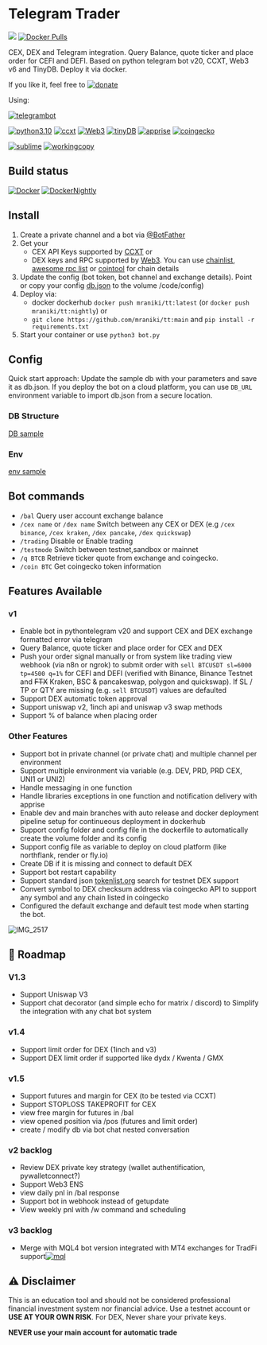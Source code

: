 # Telegram Trader
 [![](https://badgen.net/badge/icon/TT/E2B13C?icon=bitcoin&label)](https://github.com/mraniki/tt) 
[![Docker Pulls](https://badgen.net/docker/pulls/mraniki/tt)](https://hub.docker.com/r/mraniki/tt)

 CEX, DEX and Telegram integration. Query Balance, quote ticker and place order for CEFI and DEFI.
 Based on python telegram bot v20, CCXT, Web3 v6 and TinyDB.
 Deploy it via docker. 


If you like it, feel free to 
[![donate](https://badgen.net/badge/icon/coindrop/6F4E37?icon=buymeacoffee&label)](https://coindrop.to/mraniki)

Using:

[![telegrambot](https://badgen.net/badge/icon/telegrambot?icon=telegram&label)](https://t.me/pythontelegrambotchannel)

[![python3.10](https://badgen.net/badge/icon/3.10/black?icon=pypi&label)](https://www.python.org/downloads/release/python-3100/)
[![ccxt](https://badgen.net/badge/icon/ccxt/black?icon=libraries&label)](https://github.com/ccxt/ccxt)
[![Web3](https://badgen.net/badge/icon/web3/black?icon=libraries&label)](https://github.com/ethereum/web3.py)
[![tinyDB](https://badgen.net/badge/icon/tinyDB/black?icon=libraries&label)](https://github.com/msiemens/tinydb)
[![apprise](https://badgen.net/badge/icon/apprise/black?icon=libraries&label)](https://github.com/caronc/apprise)
[![coingecko](https://badgen.net/badge/icon/coingecko/black?icon=libraries&label)](https://github.com/coingecko)

[![sublime](https://badgen.net/badge/icon/sublime/F96854?icon=terminal&label)](https://www.sublimetext.com/)
[![workingcopy](https://badgen.net/badge/icon/workingcopy/16DCCD?icon=github&label)](https://workingcopy.app/)

## Build status
[![Docker](https://github.com/mraniki/tt/actions/workflows/DockerHub.yml/badge.svg)](https://github.com/mraniki/tt/actions/workflows/DockerHub.yml) [![DockerNightly](https://github.com/mraniki/tt/actions/workflows/DockerHub_Nightly.yml/badge.svg)](https://github.com/mraniki/tt/actions/workflows/DockerHub_Nightly.yml)

## Install
1) Create a private channel and a bot via [@BotFather ](https://core.telegram.org/bots/tutorial)
2) Get your 
    - CEX API Keys supported by [CCXT](https://github.com/ccxt/ccxt) or 
    - DEX keys and RPC supported by [Web3](https://github.com/ethereum/web3.py). You can use [chainlist](https://chainlist.org), [awesome rpc list](https://github.com/arddluma/awesome-list-rpc-nodes-providers) or [cointool](https://cointool.app/) for chain details
3) Update the config (bot token, bot channel and exchange details). Point or copy your config [db.json](config/db.json.sample) to the volume /code/config)
4) Deploy via:
    - docker dockerhub `docker push mraniki/tt:latest` (or `docker push mraniki/tt:nightly`) or
    - `git clone https://github.com/mraniki/tt:main` and `pip install -r requirements.txt` 
5) Start your container or use `python3 bot.py`

## Config
Quick start approach: Update the sample db with your parameters and save it as db.json. If you deploy the bot on a cloud platform, you can use `DB_URL` environment variable to import db.json from a secure location.

### DB Structure
[DB sample](config/db.json.sample)

### Env
[env sample](config/env.sample)

## Bot commands
 - `/bal` Query user account exchange balance
 - `/cex name` or `/dex name` Switch between any CEX or DEX (e.g `/cex binance`, `/cex kraken`, `/dex pancake`, `/dex quickswap`)
 - `/trading` Disable or Enable trading
 - `/testmode` Switch between testnet,sandbox or mainnet  
 - `/q BTCB` Retrieve ticker quote from exchange and coingecko.
 - `/coin BTC` Get coingecko token information

## Features Available
 
 ### v1 
 - Enable bot in pythontelegram v20 and support CEX and DEX exchange formatted error via telegram
 - Query Balance, quote ticker and place order for CEX and DEX
 - Push your order signal manually or from system like trading view webhook (via n8n or ngrok) to submit order with `sell BTCUSDT sl=6000 tp=4500 q=1%` for CEFI and DEFI (verified with Binance, Binance Testnet and ~~FTX~~ Kraken, BSC & pancakeswap, polygon and quickswap). If SL / TP or QTY are missing (e.g. `sell BTCUSDT`) values are defaulted
 - Support DEX automatic token approval
 - Support uniswap v2, 1inch api and uniswap v3 swap methods
 - Support % of balance when placing order
 
 ### Other Features
 - Support bot in private channel (or private chat) and multiple channel per environment
 - Support multiple environment via variable (e.g. DEV, PRD, PRD CEX, UNI1 or UNI2)
 - Handle messaging in one function
 - Handle libraries exceptions in one function and notification delivery with apprise 
 - Enable dev and main branches with auto release and docker deployment pipeline setup for continueous deployment in dockerhub
 - Support config folder and config file in the dockerfile to automatically create the volume folder and its config
 - Support config file as variable to deploy on cloud platform (like northflank, render or fly.io)
 - Create DB if it is missing and connect to default DEX
 - Support bot restart capability
 - Support standard json [tokenlist.org](tokenlist.org) search for testnet DEX support
 - Convert symbol to DEX checksum address via coingecko API to support any symbol and any chain listed in coingecko
 - Configured the default exchange and default test mode when starting the bot. 

![IMG_2517](https://user-images.githubusercontent.com/8766259/199422978-dc3322d9-164b-42af-9cf2-84c6bc3dae29.jpg)


## 🚧 Roadmap


### V1.3
- Support Uniswap V3
- Support chat decorator (and simple echo for matrix / discord) to Simplify the integration with any chat bot system 

### v1.4
- Support limit order for DEX (1inch and v3)
- Support DEX limit order if supported like dydx / Kwenta / GMX

### v1.5

- Support futures and margin for CEX (to be tested via CCXT)
- Support STOPLOSS TAKEPROFIT for CEX
- view free margin for futures in /bal
- view opened position via /pos (futures and limit order)
- create / modify db via bot chat nested conversation

### v2 backlog

- Review DEX private key strategy (wallet authentification, pywalletconnect?)
- Support Web3 ENS
- view daily pnl in /bal response
- Support bot in webhook instead of getupdate
- View weekly pnl with /w command and scheduling

### v3 backlog
- Merge with MQL4 bot version integrated with MT4 exchanges for TradFi support[![mql](https://badgen.net/badge/icon/mql/black?icon=libraries&label)](https://mql5.com/) 


 ## ⚠️ Disclaimer
 This is an education tool and should not be considered professional financial investment system nor financial advice. Use a testnet account or **USE AT YOUR OWN RISK**. For DEX, Never share your private keys.
 
 **NEVER use your main account for automatic trade**
